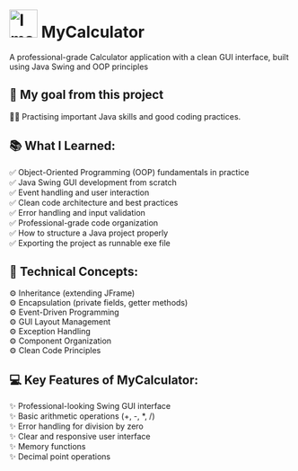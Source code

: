<h1> <Img src="https://github.com/user-attachments/assets/22f82046-64b6-4af0-a6ef-eea2843967f7" alt="Image" height="50" width="50" > MyCalculator</h1>
A professional-grade Calculator application with a clean GUI interface, built using Java Swing and OOP principles<br/>

<h2>🎯 My goal from this project</h2>
👩‍💻 Practising important Java skills and good coding practices.<br/>
<h2>📚 What l Learned:</h2>
✅ Object-Oriented Programming (OOP) fundamentals in practice<br/>
✅ Java Swing GUI development from scratch<br/>
✅ Event handling and user interaction<br/>
✅ Clean code architecture and best practices<br/>
✅ Error handling and input validation<br/>
✅ Professional-grade code organization<br/>
✅ How to structure a Java project properly<br/>
✅ Exporting the project as runnable exe file<br/>

<h2>🔧 Technical Concepts:</h2>
⚙️ Inheritance (extending JFrame) <br/>
⚙️ Encapsulation (private fields, getter methods) <br/>
⚙️ Event-Driven Programming <br/>
⚙️ GUI Layout Management <br/>
⚙️ Exception Handling <br/>
⚙️ Component Organization <br/>
⚙️ Clean Code Principles <br/>

<h2> 💻 Key Features of MyCalculator:</h2>
✨ Professional-looking Swing GUI interface<br/>
✨ Basic arithmetic operations (+, -, *, /)<br/>
✨ Error handling for division by zero<br/>
✨ Clear and responsive user interface<br/>
✨ Memory functions<br/>
✨ Decimal point operations<br/>
